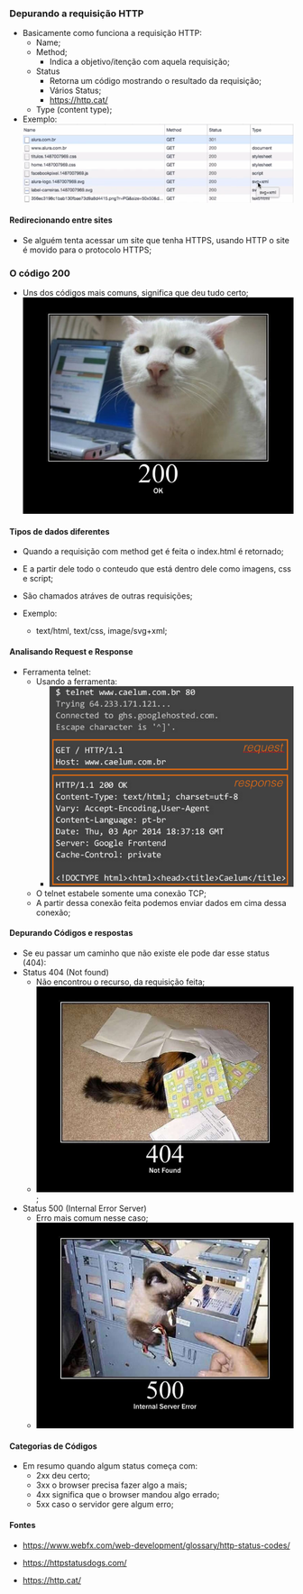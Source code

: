 ### Depurando a requisição HTTP


- Basicamente como funciona a requisição HTTP:
    - Name;
    - Method;
        - Indica a objetivo/itenção com aquela requisição;
    - Status
        - Retorna um código mostrando o resultado da requisição;
        - Vários Status;
        - https://http.cat/
    - Type (content type);
- Exemplo:     
![alt text](image-5.png)

#### Redirecionando entre sites

- Se alguém tenta acessar um site que tenha HTTPS, usando HTTP o site é movido para o protocolo HTTPS;

### O código 200

- Uns dos códigos mais comuns, significa que deu tudo certo;
![alt text](image-6.png)

#### Tipos de dados diferentes

- Quando a requisição com method get é feita o index.html é retornado;

- E a partir dele todo o conteudo que está dentro dele como imagens, css e script;

- São chamados atráves de outras requisições;

- Exemplo:
    - text/html, text/css, image/svg+xml;

#### Analisando Request e Response


- Ferramenta telnet:
    - Usando a ferramenta:
        - ![alt text](image-7.png)
    - O telnet estabele somente uma conexão TCP;
    - A partir dessa conexão feita podemos enviar dados em cima dessa conexão;

#### Depurando Códigos e respostas

- Se eu passar um caminho que não existe ele pode dar esse status (404):
- Status 404 (Not found)
    - Não encontrou o recurso, da requisição feita;
    - ![alt text](image-8.png);
- Status 500 (Internal Error Server)
    - Erro mais comum nesse caso;
    - ![alt text](image-9.png)

#### Categorias de Códigos


- Em resumo quando algum status começa com:
    - 2xx deu certo;
    - 3xx o browser precisa fazer algo a mais;
    - 4xx significa que o browser mandou algo errado;
    - 5xx caso o servidor gere algum erro;

#### Fontes

- https://www.webfx.com/web-development/glossary/http-status-codes/

- https://httpstatusdogs.com/

- https://http.cat/